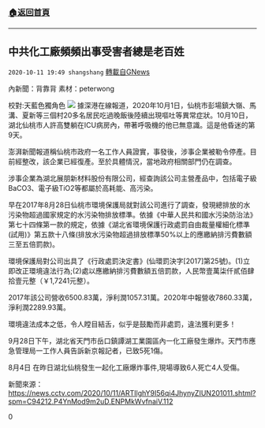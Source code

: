 ###  [:house:返回首頁](https://github.com/ourhimalayas/txt)
---

## 中共化工廠頻頻出事受害者總是老百姓
`2020-10-11 19:49 shangshang` [轉載自GNews](https://gnews.org/zh-hant/418512/)

內新聞：背靠背 素材：peterwong

校對:天藍色獨角色
![]()![](https://s3.amazonaws.com/gnews-media-offload/wp-content/uploads/2020/10/11193424/81965F1D-C6E3-441E-B8D4-1621C3417B2E.png)
據深港在線報道，2020年10月1日，仙桃市彭場鎮大嶺、馬溝、夏新等三個村20多名居民吃過晚飯後陸續出現嘔吐等異常症狀。10月10日，湖北仙桃市人許高雙躺在ICU病房內，帶著呼吸機的他已無意識。這是他昏迷的第9天。

澎湃新聞報道稱仙桃市政府一名工作人員證實，事發後，涉事企業被勒令停產。目前經整改，該企業已經復產。至於具體情況，當地政府相關部門仍在調查。

涉事企業為湖北展朋新材料股份有限公司，經查詢該公司主營產品中，包括電子級BaCO3、電子級TiO2等都屬於高耗能、高污染。

早在2017年8月28日仙桃市環境保護局就對該公司進行了調查，發現總排放的水污染物超過國家規定的水污染物排放標準。依據《中華人民共和國水污染防治法》第七十四條第一款的規定，依據《湖北省環境保護行政處罰自由裁量權細化標準(試用)》第五款十八條(排放水污染物超過排放標準50%以上的應繳納排污費數額三至五倍罰款)。

環境保護局對公司出具了《行政處罰決定書》(仙環罰決字[2017]第25號)。(1)立即改正環境違法行為;(2)處以應繳納排污費數額五倍罰款，人民幣壹萬柒仟貳佰肆拾壹元整（￥1,7241元整）。

2017年該公司營收6500.83萬，淨利潤1057.31萬。2020年中報營收7860.33萬，淨利潤2289.93萬。

環境違法成本之低，令人瞠目結舌，似乎是鼓勵而非處罰，違法獲利更多！

9月28日下午，湖北省天門市岳口鎮譚湖工業園區內一化工廠發生爆炸。天門市應急管理局一工作人員告訴新京報記者，已致5死1傷。

8月4日 在昨日湖北仙桃發生一起化工廠爆炸事件,現場導致6人死亡4人受傷。

新聞來源：https://news.cctv.com/2020/10/11/ARTIlghY9I56qi4JhynyZIUN201011.shtml?spm=C94212.P4YnMod9m2uD.ENPMkWvfnaiV.112

0
